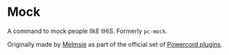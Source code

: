 # Mock

A command to mock people lIkE tHiS. Formerly `pc-mock`.

Originally made by [Melmsie](https://github.com/melmsie) as part of the official set of [Powercord plugins](https://github.com/powercord-org/powercord/tree/v2/src/Powercord/plugins).
